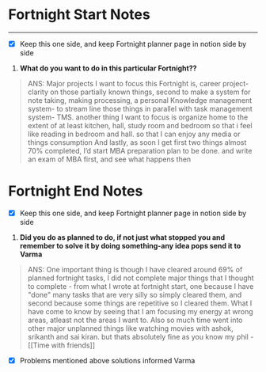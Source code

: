 
# Fortnight Start Notes

---
- [x] Keep this one side, and keep Fortnight planner page in notion side by side

1. **What do you want to do in this particular Fortnight??**
> ANS: Major projects I want to focus this Fortnight is, career project- clarity on those partially known things, second to make a system for note taking, making processing, a personal Knowledge management system- to stream line those things in parallel with task management system- TMS. another thing I want to focus is organize home to the extent of at least kitchen, hall, study room and bedroom so that i feel like reading in bedroom and hall. so that I can enjoy any media or things consumption And lastly, as soon I get first two things almost 70% completed, I’d start MBA preparation plan to be done. and write an exam of MBA first, and see what happens then


# Fortnight End Notes

- [x] Keep this one side, and keep Fortnight planner page in notion side by side

1. **Did you do as planned to do, if not just what stopped you and remember to solve it by doing something-any idea pops send it to Varma**

> ANS: One important thing is though I have cleared around 69% of planned fortnight tasks, I did not complete major things that I thought to complete - from what I wrote at fortnight start, one because I have "done" many tasks that are very silly so simply cleared them, and second because some things are repetitive so I cleared them. What I have come to know by seeing that I am focusing my energy at wrong areas, atleast not the areas I want to. Also so much time went into other major unplanned things like watching movies with ashok, srikanth and sai kiran. but thats absolutely fine as you know my phil -[[Time with friends]]
- [x] Problems mentioned above solutions informed Varma

